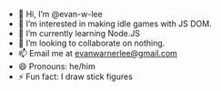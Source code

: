 - 👋 Hi, I’m @evan-w-lee
- 👀 I’m interested in making idle games with JS DOM. 
- 🌱 I’m currently learning Node.JS
- 💞️ I’m looking to collaborate on nothing. 
- 📫 Email me at evanwarnerlee@gmail.com
- 😄 Pronouns: he/him
- ⚡ Fun fact: I draw stick figures

<!---
evan-w-lee/evan-w-lee is a ✨ special ✨ repository because its `README.md` (this file) appears on your GitHub profile.
You can click the Preview link to take a look at your changes.
--->
